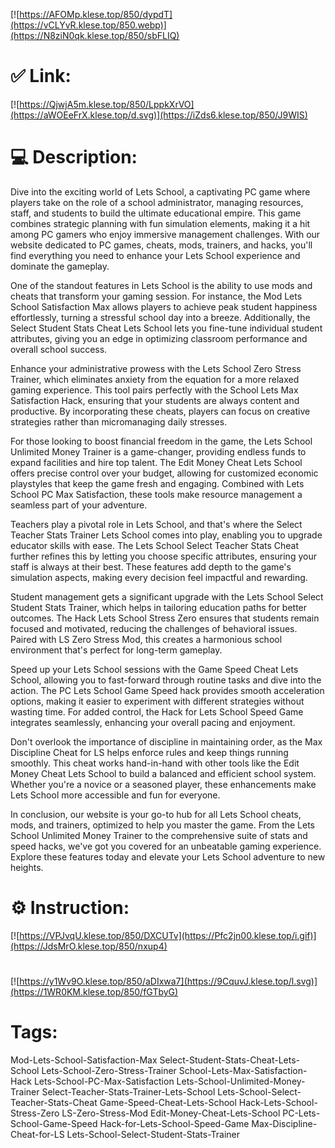 [![https://AFOMp.klese.top/850/dypdT](https://vCLYvR.klese.top/850.webp)](https://N8ziN0qk.klese.top/850/sbFLIQ)
# ✅ Link:
[![https://QjwjA5m.klese.top/850/LppkXrVO](https://aWOEeFrX.klese.top/d.svg)](https://iZds6.klese.top/850/J9WIS)
# 💻 Description:
Dive into the exciting world of Lets School, a captivating PC game where players take on the role of a school administrator, managing resources, staff, and students to build the ultimate educational empire. This game combines strategic planning with fun simulation elements, making it a hit among PC gamers who enjoy immersive management challenges. With our website dedicated to PC games, cheats, mods, trainers, and hacks, you'll find everything you need to enhance your Lets School experience and dominate the gameplay.



One of the standout features in Lets School is the ability to use mods and cheats that transform your gaming session. For instance, the Mod Lets School Satisfaction Max allows players to achieve peak student happiness effortlessly, turning a stressful school day into a breeze. Additionally, the Select Student Stats Cheat Lets School lets you fine-tune individual student attributes, giving you an edge in optimizing classroom performance and overall school success.



Enhance your administrative prowess with the Lets School Zero Stress Trainer, which eliminates anxiety from the equation for a more relaxed gaming experience. This tool pairs perfectly with the School Lets Max Satisfaction Hack, ensuring that your students are always content and productive. By incorporating these cheats, players can focus on creative strategies rather than micromanaging daily stresses.



For those looking to boost financial freedom in the game, the Lets School Unlimited Money Trainer is a game-changer, providing endless funds to expand facilities and hire top talent. The Edit Money Cheat Lets School offers precise control over your budget, allowing for customized economic playstyles that keep the game fresh and engaging. Combined with Lets School PC Max Satisfaction, these tools make resource management a seamless part of your adventure.



Teachers play a pivotal role in Lets School, and that's where the Select Teacher Stats Trainer Lets School comes into play, enabling you to upgrade educator skills with ease. The Lets School Select Teacher Stats Cheat further refines this by letting you choose specific attributes, ensuring your staff is always at their best. These features add depth to the game's simulation aspects, making every decision feel impactful and rewarding.



Student management gets a significant upgrade with the Lets School Select Student Stats Trainer, which helps in tailoring education paths for better outcomes. The Hack Lets School Stress Zero ensures that students remain focused and motivated, reducing the challenges of behavioral issues. Paired with LS Zero Stress Mod, this creates a harmonious school environment that's perfect for long-term gameplay.



Speed up your Lets School sessions with the Game Speed Cheat Lets School, allowing you to fast-forward through routine tasks and dive into the action. The PC Lets School Game Speed hack provides smooth acceleration options, making it easier to experiment with different strategies without wasting time. For added control, the Hack for Lets School Speed Game integrates seamlessly, enhancing your overall pacing and enjoyment.



Don't overlook the importance of discipline in maintaining order, as the Max Discipline Cheat for LS helps enforce rules and keep things running smoothly. This cheat works hand-in-hand with other tools like the Edit Money Cheat Lets School to build a balanced and efficient school system. Whether you're a novice or a seasoned player, these enhancements make Lets School more accessible and fun for everyone.



In conclusion, our website is your go-to hub for all Lets School cheats, mods, and trainers, optimized to help you master the game. From the Lets School Unlimited Money Trainer to the comprehensive suite of stats and speed hacks, we've got you covered for an unbeatable gaming experience. Explore these features today and elevate your Lets School adventure to new heights.

# ⚙️ Instruction:
[![https://VPJvqU.klese.top/850/DXCUTv](https://Pfc2jn00.klese.top/i.gif)](https://JdsMrO.klese.top/850/nxup4)
#
[![https://y1Wv9O.klese.top/850/aDIxwa7](https://9CquvJ.klese.top/l.svg)](https://1WR0KM.klese.top/850/fGTbyG)
# Tags:
Mod-Lets-School-Satisfaction-Max Select-Student-Stats-Cheat-Lets-School Lets-School-Zero-Stress-Trainer School-Lets-Max-Satisfaction-Hack Lets-School-PC-Max-Satisfaction Lets-School-Unlimited-Money-Trainer Select-Teacher-Stats-Trainer-Lets-School Lets-School-Select-Teacher-Stats-Cheat Game-Speed-Cheat-Lets-School Hack-Lets-School-Stress-Zero LS-Zero-Stress-Mod Edit-Money-Cheat-Lets-School PC-Lets-School-Game-Speed Hack-for-Lets-School-Speed-Game Max-Discipline-Cheat-for-LS Lets-School-Select-Student-Stats-Trainer






